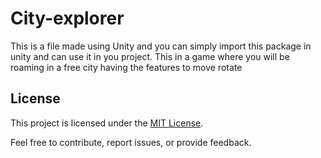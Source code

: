 # City-explorer
This is a file made using Unity and you can simply import this package in unity and can use it in you project.
This in a game where you will be roaming in a free city having the features to move rotate

## License

This project is licensed under the [MIT License](LICENSE).

Feel free to contribute, report issues, or provide feedback.
